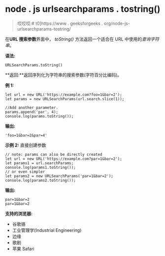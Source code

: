 # node . js urlsearchparams . tostring()

> 哎哎哎:# t0]https://www . geeksforgeeks . org/node-js-urlsearchparams-tostring/

在**URL 搜索参数**界面中， *toString()* 方法返回一个适合在 URL 中使用的*查询字符串*。

**语法:**

```
URLSearchParams.toString()
```

**返回:**返回序列化为字符串的搜索参数(字符百分比编码)。

**例 1:**

```
let url = new URL('https://example.com?foo=1&bar=2');
let params = new URLSearchParams(url.search.slice(1));

//Add another parameter.
params.append('par', 4);
console.log(params.toString());
```

**输出:**

```
'foo=1&bar=2&par=4'
```

**示例 2:** 直接创建参数

```
// note: params can also be directly created
let url = new URL('https://example.com?par=1&bar=2');
let params1 = url.searchParams;
console.log(params1.toString());
// or even simpler
let params2 = new URLSearchParams('par=1&bar=2');
console.log(params2.toString());
```

**输出:**

```
par=1&bar=2
par=1&bar=2
```

**支持的浏览器:**

*   谷歌铬
*   工业管理学(Industrial Engineering)
*   边缘
*   歌剧
*   苹果 Safari